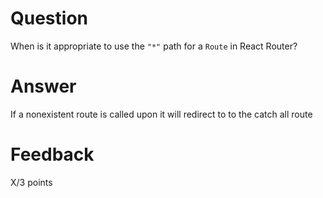 # Question

When is it appropriate to use the `"*"` path for a `Route` in React Router?

# Answer

If a nonexistent route is called upon it will redirect to to the catch all route

# Feedback

X/3 points
